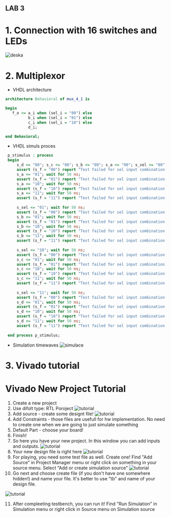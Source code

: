 ## LAB 3
# 1. Connection with 16 switches and LEDs
   ![deska](board.png)
# 2. Multiplexor
   * VHDL architecture
   ```vhdl
   architecture Behavioral of mux_4_1 is

   begin
      f_o <= a_i when (sel_i = "00") else
             b_i when (sel_i = "01") else
             c_i when (sel_i = "10") else
             d_i;
  
   end Behavioral;
   ```
   * VHDL simuls proces
   ```vhdl
    p_stimulus : process
    begin
        s_d <= "00"; s_c <= "00"; s_b <= "00"; s_a <= "00"; s_sel <= "00"; wait for 50 ns;
        assert (s_f = "00") report "Test failed for sel input combination: 00" severity error;
        s_a <= "01"; wait for 50 ns;
        assert (s_f = "01") report "Test failed for sel input combination: 00" severity error;
        s_a <= "10"; wait for 50 ns;
        assert (s_f = "10") report "Test failed for sel input combination: 00" severity error;
        s_a <= "11"; wait for 50 ns;
        assert (s_f = "11") report "Test failed for sel input combination: 00" severity error;
        
        s_sel <= "01"; wait for 50 ns;
        assert (s_f = "00") report "Test failed for sel input combination: 01" severity error;
        s_b <= "01"; wait for 50 ns;
        assert (s_f = "01") report "Test failed for sel input combination: 01" severity error;
        s_b <= "10"; wait for 50 ns;
        assert (s_f = "10") report "Test failed for sel input combination: 01" severity error;
        s_b <= "11"; wait for 50 ns;
        assert (s_f = "11") report "Test failed for sel input combination: 01" severity error;
        
        s_sel <= "10"; wait for 50 ns;
        assert (s_f = "00") report "Test failed for sel input combination: 10" severity error;
        s_c <= "01"; wait for 50 ns;
        assert (s_f = "01") report "Test failed for sel input combination: 10" severity error;
        s_c <= "10"; wait for 50 ns;
        assert (s_f = "10") report "Test failed for sel input combination: 10" severity error;
        s_c <= "11"; wait for 50 ns;
        assert (s_f = "11") report "Test failed for sel input combination: 10" severity error;
        
        s_sel <= "11"; wait for 50 ns;
        assert (s_f = "00") report "Test failed for sel input combination: 11" severity error;
        s_d <= "01"; wait for 50 ns;
        assert (s_f = "01") report "Test failed for sel input combination: 11" severity error;
        s_d <= "10"; wait for 50 ns;
        assert (s_f = "10") report "Test failed for sel input combination: 11" severity error;
        s_d <= "11"; wait for 50 ns;
        assert (s_f = "11") report "Test failed for sel input combination: 11" severity error;
        
    end process p_stimulus;
  ```
    
   * Simulation timewaves
   ![simulace](simul.jpg)

# 3. Vivado tutorial

# Vivado New Project Tutorial
1. Create a new project
2. Use difolt type: RTL Poroject
   ![tutorial](tutorial_1.jpg)
3. Add source - create some designt file!
   ![tutorial](tutorial_2.jpg)
4. Add Constraints - those files are usefull for hw implementation. No need to create one when we are going to just simulate something
5. Default Part - choose your board!
6. Finish!
7. So here you have your new project. In this window you can add inputs and outputs.
   ![tutorial](tutorial_3.jpg)
8. Your new design file is right here
   ![tutorial](tutorial_4.jpg)
9. For playing, you need some test file as well. Create one!
   Find "Add Source" in Project Manager menu or right click on something in your source menu. Select "Add or create simulation source"
   ![tutorial](tutorial_5.jpg)
10. Go next and choose create file (if you don't have one somewhere hidden!) and name your file. It's better to use "tb" and name of your design file.
   
   ![tutorial](tutorial_6.jpg)

11. After compleeting testbench, you can run it! Find "Run Simulation" in Simulation menu or right click in Source menu on Simulation source
